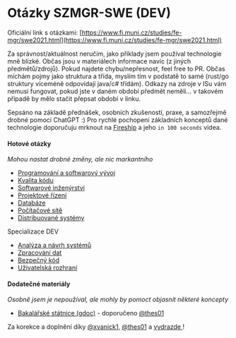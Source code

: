 # Otázky SZMGR-SWE (DEV)

Oficiální link s otázkami: [https://www.fi.muni.cz/studies/fe-mgr/swe2021.html](https://www.fi.muni.cz/studies/fe-mgr/swe2021.html)

Za správnost/aktuálnost neručím, jako příklady jsem používal technologie mně blízké. Občas jsou v materiálech informace navíc (z jiných předmětů/zdrojů). Pokud najdete chybu/nepřesnost, feel free to PR. Občas míchám pojmy jako struktura a třída, myslím tím v podstatě to samé (rust/go struktury víceméně odpovídají java/c# třídám). Odkazy na zdroje v ISu vám nemusí fungovat, pokud jste v daném období předmět neměli... v takovém případě by mělo stačit přepsat období v linku.

Sepsáno na základě přednášek, osobních zkušeností, praxe, a samozřejmě drobné pomoci ChatGPT :) Pro rychlé pochopení základních konceptů dané technologie doporučuju mrknout na [Fireship](https://www.youtube.com/@Fireship) a jeho `in 100 seconds` videa.

#### Hotové otázky

*Mohou nastat drobné změny, ale nic markantního*

- [Programování a softwarový vývoj](./1_programovani_a_softwarovy_vyvoj.md)
- [Kvalita kódu](./2_kvalita_kodu.md)
- [Softwarové inženýrství](./3_softwarove_inzenyrstvi.md)
- [Projektové řízení](./4_projektove_rizeni.md)
- [Databáze](./5_databaze.md)
- [Počítačové sítě](./6_pocitacove_site.md)
- [Distribuované systémy](./7_distribuovane_systemy.md)

Specializace DEV
- [Analýza a návrh systémů](./dev_1_analyza_a_navrh.md)
- [Zpracování dat](./dev_2_zpracovani_dat.md)
- [Bezpečný kód](./dev_3_bezpecny_kod.md)
- [Uživatelská rozhraní](./dev_4_uzivatelska_rozhrani.md)

#### Dodatečné materiály 

*Osobně jsem je nepoužíval, ale mohly by pomoct objasnit některé koncepty*

- [Bakalářské státnice (gdoc)](https://drive.google.com/drive/u/0/folders/0Bzy-o_Kqmve_dkY1aW15WVVrYU0?resourcekey=0-IJZwAUN1lTX_XIo6przyUQ) - doporučeno [@thes01](https://github.com/thes01)


Za korekce a doplnění díky [@xvanick1](https://github.com/xvanick1), [@thes01](https://github.com/thes01) a [vydrazde
](https://github.com/vydrazde)!
